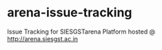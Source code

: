 # arena-issue-tracking
Issue Tracking for SIESGSTarena Platform hosted @ http://arena.siesgst.ac.in
